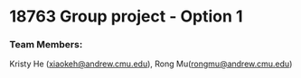 # 18763 Group project - Option 1
### Team Members:
Kristy He (xiaokeh@andrew.cmu.edu), Rong Mu(rongmu@andrew.cmu.edu)
